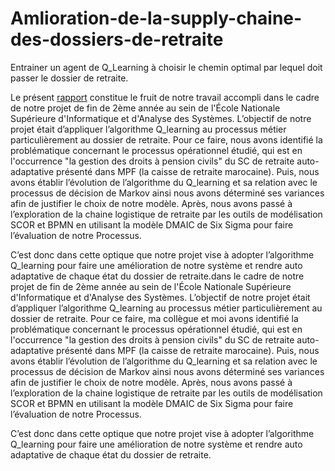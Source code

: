 # Amlioration-de-la-supply-chaine-des-dossiers-de-retraite
Entrainer un agent de Q_Learning à choisir le chemin optimal par lequel doit passer le dossier de retraite.


Le présent [rapport](https://github.com/jarnimohamed/Amelioration-de-la-supply-chaine-des-dossiers-de-retraite/blob/main/pfa-zineb-ettahairy-jarni-mohamed.pdf) constitue le fruit de notre travail accompli dans le cadre de notre projet de fin de 2ème année au sein de l'École Nationale Supérieure d'Informatique et d'Analyse des Systèmes. L’objectif de notre projet était d’appliquer l’algorithme Q_learning au processus métier particulièrement au dossier de retraite.
Pour ce faire, nous avons identifié la problématique concernant le processus opérationnel étudié, qui est en l'occurrence "la gestion des droits à pension civils" du SC de retraite auto-adaptative présenté dans MPF (la caisse de retraite marocaine). Puis, nous avons établir l’évolution de l’algorithme du Q_learning et sa relation avec le processus de décision de Markov ainsi nous avons déterminé ses variances afin de justifier le choix de notre modèle. Après, nous avons passé à l’exploration de la chaine logistique de retraite par les outils de modélisation SCOR et BPMN en utilisant la modèle DMAIC de Six Sigma pour faire l’évaluation de notre Processus.

C’est donc dans cette optique que notre projet vise à adopter l’algorithme Q_learning pour faire une amélioration de notre système et rendre auto adaptative de chaque état du dossier de retraite.dans le cadre de notre projet de fin de 2ème année au sein de l'École Nationale Supérieure d'Informatique et d'Analyse des Systèmes. L’objectif de notre projet était d’appliquer l’algorithme Q_learning au processus métier particulièrement au dossier de retraite.
Pour ce faire, ma collègue et moi avons identifié la problématique concernant le processus opérationnel étudié, qui est en l'occurrence "la gestion des droits à pension civils" du SC de retraite auto-adaptative présenté dans MPF (la caisse de retraite marocaine). Puis, nous avons établir l’évolution de l’algorithme du Q_learning et sa relation avec le processus de décision de Markov ainsi nous avons déterminé ses variances afin de justifier le choix de notre modèle. Après, nous avons passé à l’exploration de la chaine logistique de retraite par les outils de modélisation SCOR et BPMN en utilisant la modèle DMAIC de Six Sigma pour faire l’évaluation de notre Processus.

C’est donc dans cette optique que notre projet vise à adopter l’algorithme Q_learning pour faire une amélioration de notre système et rendre auto adaptative de chaque état du dossier de retraite.
